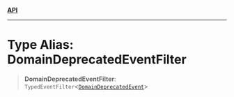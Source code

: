 [**API**](../../../README.md)

***

# Type Alias: DomainDeprecatedEventFilter

> **DomainDeprecatedEventFilter**: `TypedEventFilter`\<[`DomainDeprecatedEvent`](DomainDeprecatedEvent.md)\>
